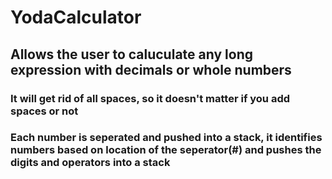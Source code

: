 # YodaCalculator
## Allows the user to caluculate any long expression with decimals or whole numbers
### It will get rid of all spaces, so it doesn't matter if you add spaces or not
### Each number is seperated and pushed into a stack, it identifies numbers based on location of the seperator(#) and pushes the digits and operators into a stack
